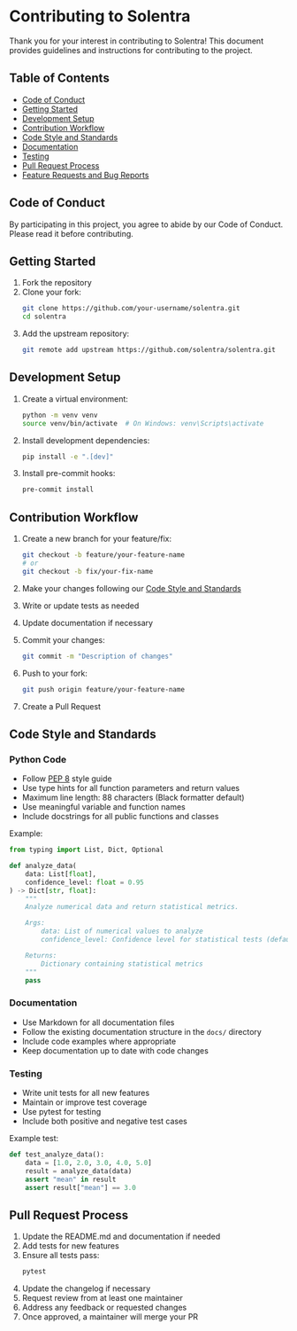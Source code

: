 # Contributing to Solentra

Thank you for your interest in contributing to Solentra! This document provides guidelines and instructions for contributing to the project.

## Table of Contents

- [Code of Conduct](#code-of-conduct)
- [Getting Started](#getting-started)
- [Development Setup](#development-setup)
- [Contribution Workflow](#contribution-workflow)
- [Code Style and Standards](#code-style-and-standards)
- [Documentation](#documentation)
- [Testing](#testing)
- [Pull Request Process](#pull-request-process)
- [Feature Requests and Bug Reports](#feature-requests-and-bug-reports)

## Code of Conduct

By participating in this project, you agree to abide by our Code of Conduct. Please read it before contributing.

## Getting Started

1. Fork the repository
2. Clone your fork:
   ```bash
   git clone https://github.com/your-username/solentra.git
   cd solentra
   ```
3. Add the upstream repository:
   ```bash
   git remote add upstream https://github.com/solentra/solentra.git
   ```

## Development Setup

1. Create a virtual environment:
   ```bash
   python -m venv venv
   source venv/bin/activate  # On Windows: venv\Scripts\activate
   ```

2. Install development dependencies:
   ```bash
   pip install -e ".[dev]"
   ```

3. Install pre-commit hooks:
   ```bash
   pre-commit install
   ```

## Contribution Workflow

1. Create a new branch for your feature/fix:
   ```bash
   git checkout -b feature/your-feature-name
   # or
   git checkout -b fix/your-fix-name
   ```

2. Make your changes following our [Code Style and Standards](#code-style-and-standards)

3. Write or update tests as needed

4. Update documentation if necessary

5. Commit your changes:
   ```bash
   git commit -m "Description of changes"
   ```

6. Push to your fork:
   ```bash
   git push origin feature/your-feature-name
   ```

7. Create a Pull Request

## Code Style and Standards

### Python Code

- Follow [PEP 8](https://pep8.org/) style guide
- Use type hints for all function parameters and return values
- Maximum line length: 88 characters (Black formatter default)
- Use meaningful variable and function names
- Include docstrings for all public functions and classes

Example:
```python
from typing import List, Dict, Optional

def analyze_data(
    data: List[float],
    confidence_level: float = 0.95
) -> Dict[str, float]:
    """
    Analyze numerical data and return statistical metrics.

    Args:
        data: List of numerical values to analyze
        confidence_level: Confidence level for statistical tests (default: 0.95)

    Returns:
        Dictionary containing statistical metrics
    """
    pass
```

### Documentation

- Use Markdown for all documentation files
- Follow the existing documentation structure in the `docs/` directory
- Include code examples where appropriate
- Keep documentation up to date with code changes

### Testing

- Write unit tests for all new features
- Maintain or improve test coverage
- Use pytest for testing
- Include both positive and negative test cases

Example test:
```python
def test_analyze_data():
    data = [1.0, 2.0, 3.0, 4.0, 5.0]
    result = analyze_data(data)
    assert "mean" in result
    assert result["mean"] == 3.0
```

## Pull Request Process

1. Update the README.md and documentation if needed
2. Add tests for new features
3. Ensure all tests pass:
   ```bash
   pytest
   ```
4. Update the changelog if necessary
5. Request review from at least one maintainer
6. Address any feedback or requested changes
7. Once approved, a maintainer will merge your PR

